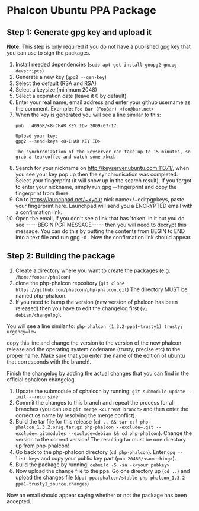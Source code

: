 # Phalcon Ubuntu PPA Package

## Step 1: Generate gpg key and upload it

**Note:** This step is only required if you do not have a published gpg key that you can use to sign the packages.

1. Install needed dependencies (`sudo apt-get install gnupg2 gnupg devscripts`)
2. Generate a new key (`gpg2 --gen-key`)
3. Select the default (RSA and RSA)
4. Select a keysize (minimum 2048)
5. Select a expiration date (leave it 0 by default)
6. Enter your real name, email address and enter your github username as the comment.
   Example: `Foo Bar (FooBar) <foo@bar.net>`
7. When the key is generated you will see a line similar to this:
   ```
   pub   4096R/<8-CHAR KEY ID> 2009-07-17

   Upload your key:
   gpg2 --send-keys <8-CHAR KEY ID>

   The synchronization of the keyserver can take up to 15 minutes, so grab a tea/coffee and watch some xkcd.
   ```
8. Search for your nickname on http://keyserver.ubuntu.com:11371/, when you see your key pop up then the synchronisation was completed. Select your fingerprint (it will show up in the search result). If you forgot to enter your nickname, simply run gpg --fingerprint and copy the fingerprint from there.
9. Go to https://launchpad.net/~<your nick name>/+editpgpkeys, paste your fingerprint here. Launchpad will send you a ENCRYPTED email with a confirmation link.
10. Open the email, if you don't see a link that has 'token' in it but you do see -----BEGIN PGP MESSAGE----- then you will need to decrypt this message. You can do this by putting the contents from BEGIN to END into a text file and run gpg -d <file>. Now the confirmation link should appear.

## Step 2: Building the package

1.  Create a directory where you want to create the packages (e.g. `/home/foobar/phalcon`)
2.  clone the php-phalcon repository (`git clone https://github.com/phalcon/php-phalcon.git`) The directory MUST be named php-phalcon.
3.  If you need to bump the version (new version of phalcon has been released) then you have to edit the changelog first (`vi debian/changelog`).

You will see a line similar to:
`php-phalcon (1.3.2-ppa1~trusty1) trusty; urgency=low`

copy this line and change the version to the version of the new phalcon release and the operating system codename (trusty, precise etc) to the proper name. Make sure that you enter the name of the edition of ubuntu that corresponds with the branch!.

Finish the changelog by adding the actual changes that you can find in the official cphalcon changelog.

1.  Update the submodule of cphalcon by running: `git submodule update --init --recursive`
2.  Commit the changes to this branch and repeat the process for all branches (you can use `git merge <current branch>` and then enter the correct os name by resolving the merge conflict).
3.  Build the tar file for this release (`cd .. && tar czf php-phalcon_1.3.2.orig.tar.gz php-phalcon --exclude=.git --exclude=.gitmodules --exclude=debian && cd php-phalcon`). Change the version to the correct version! The resulting tar must be one directory up from php-phalcon!
4.  Go back to the php-phalcon directory (`cd php-phalcon`). Enter `gpg --list-keys` and copy your public key part (`pub 2048R/<something>`).
5.  Build the package by running: `debuild -S -sa -k<your pubkey>`
6.  Now upload the change file to the ppa. Go one directory up (`cd ..`) and upload the changes file (`dput ppa:phalcon/stable php-phalcon_1.3.2-ppa1~trusty1_source.changes`)

Now an email should appear saying whether or not the package has been accepted.

